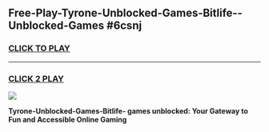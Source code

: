 
## Free-Play-Tyrone-Unblocked-Games-Bitlife--Unblocked-Games #6csnj
<h3>
<a href="https://news.freeplayer.one?title=Tyrone-Unblocked-Games-Bitlife-&ref=8M">CLICK TO PLAY</a></h3>
<hr>

<h3>
<a href="https://news.freeplayer.one?title=Tyrone-Unblocked-Games-Bitlife-&ref=8M">CLICK 2 PLAY</a>
  
</h3>

<a href="https://news.freeplayer.one?title=Tyrone-Unblocked-Games-Bitlife-&ref=8M"><img src="https://clearcache.store/games.png"></a>


**Tyrone-Unblocked-Games-Bitlife- games unblocked: Your Gateway to Fun and Accessible Online Gaming**
